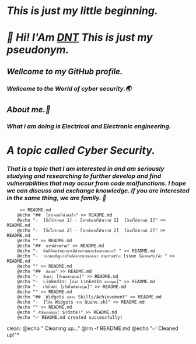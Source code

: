 # *This is just my little beginning.*

# *👋 Hi! I'Am  [DNT](https://GitHub.com/Ratchanon-Suttawas/)  This is just my pseudonym.*
## *Wellcome to my GitHub profile.* 
###  *Wellcome to the World of cyber security.🌏*

## *About me.🙋*
### *What i am doing is Electrical and Electronic engineering.*

# *A topic called Cyber Security.*
### *That is a topic that I am interested in and am seriously studying and researching to further develop and find vulnerabilities that may occur from code malfunctions. I hope we can discuss and exchange knowledge. If you are interested in the same thing, we are family. 🥰*
         >> README.md
        @echo "##  โปรเจกต์ที่น่าสนใจ" >> README.md
        @echo "-  [ชื่อโปรเจกต์ 1] - [คำอธิบายโปรเจกต์ 1]  [ลิงก์โปรเจกต์ 1]" >> README.md
        @echo "-  [ชื่อโปรเจกต์ 2] - [คำอธิบายโปรเจกต์ 2]  [ลิงก์โปรเจกต์ 2]" >> README.md
        @echo "" >> README.md
        @echo "##  การมีส่วนร่วม" >> README.md
        @echo "-  ยินดีต้อนรับทุกการมีส่วนร่วมและข้อเสนอแนะ! " >> README.md
        @echo "-  หากพบปัญหาหรือต้องการเสนอแนะ สามารถสร้าง Issue ได้เลยครับ/ค่ะ " >> README.md
        @echo "" >> README.md
        @echo "##  ติดต่อ" >> README.md
        @echo "-  อีเมล: [อีเมลของคุณ]" >> README.md
        @echo "-  LinkedIn: [ลิงก์ LinkedIn ของคุณ]" >> README.md
        @echo "-  เว็บไซต์: [เว็บไซต์ของคุณ]" >> README.md
        @echo "" >> README.md
        @echo "##  Widgets แสดง Skills/Achievement" >> README.md
        @echo "-  [โค้ด Widgets จาก Quine.sh]" >> README.md
        @echo "" >> README.md
        @echo " อัปเดตล่าสุด: $(date)" >> README.md
        @echo "✅ README.md created successfully! 

clean:
        @echo " Cleaning up..."
        @rm -f README.md
        @echo "✅ Cleaned up!"*
